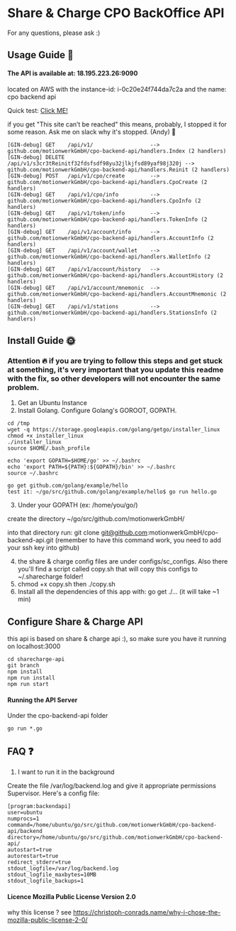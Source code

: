 # Share & Charge CPO BackOffice API

For any questions, please ask :)

## Usage Guide :crystal_ball:

#### The API is available at: 18.195.223.26:9090
located on AWS with the instance-id: i-0c20e24f744da7c2a and the name: cpo backend api

Quick test: <a href="http://18.195.223.26:9090/api/v1/">Click ME!</a>

if you get "This site can’t be reached" this means, probably, I stopped it for some reason. Ask me on slack why it's stopped. (Andy) :palm_tree:


~~~~
[GIN-debug] GET    /api/v1/                  --> github.com/motionwerkGmbH/cpo-backend-api/handlers.Index (2 handlers)
[GIN-debug] DELETE /api/v1/s3cr3tReinitf32fdsfsdf98yu32jlkjfsd89yaf98j320j --> github.com/motionwerkGmbH/cpo-backend-api/handlers.Reinit (2 handlers)
[GIN-debug] POST   /api/v1/cpo/create        --> github.com/motionwerkGmbH/cpo-backend-api/handlers.CpoCreate (2 handlers)
[GIN-debug] GET    /api/v1/cpo/info          --> github.com/motionwerkGmbH/cpo-backend-api/handlers.CpoInfo (2 handlers)
[GIN-debug] GET    /api/v1/token/info        --> github.com/motionwerkGmbH/cpo-backend-api/handlers.TokenInfo (2 handlers)
[GIN-debug] GET    /api/v1/account/info      --> github.com/motionwerkGmbH/cpo-backend-api/handlers.AccountInfo (2 handlers)
[GIN-debug] GET    /api/v1/account/wallet    --> github.com/motionwerkGmbH/cpo-backend-api/handlers.WalletInfo (2 handlers)
[GIN-debug] GET    /api/v1/account/history   --> github.com/motionwerkGmbH/cpo-backend-api/handlers.AccountHistory (2 handlers)
[GIN-debug] GET    /api/v1/account/mnemonic  --> github.com/motionwerkGmbH/cpo-backend-api/handlers.AccountMnemonic (2 handlers)
[GIN-debug] GET    /api/v1/stations          --> github.com/motionwerkGmbH/cpo-backend-api/handlers.StationsInfo (2 handlers)
~~~~


## Install Guide :sun_with_face:

### Attention :fire: if you are trying to follow this steps and get stuck at something, it's very important that you update this readme with the fix, so other developers will not encounter the same problem.


1. Get an Ubuntu Instance
2. Install Golang. Configure Golang's GOROOT, GOPATH.

~~~~
cd /tmp
wget -q https://storage.googleapis.com/golang/getgo/installer_linux
chmod +x installer_linux 
./installer_linux 
source $HOME/.bash_profile

echo 'export GOPATH=$HOME/go' >> ~/.bashrc 
echo 'export PATH=${PATH}:${GOPATH}/bin' >> ~/.bashrc 
source ~/.bashrc 

go get github.com/golang/example/hello
test it: ~/go/src/github.com/golang/example/hello$ go run hello.go
~~~~

3. Under your GOPATH (ex: /home/you/go/)

create the directory ~/go/src/github.com/motionwerkGmbH/

into that directory run: git clone git@github.com:motionwerkGmbH/cpo-backend-api.git (remember to have this command work, you need to add your ssh key into github)

4. the share & charge config files are under configs/sc_configs. Also there you'll find a script called copy.sh that will copy this configs to ~/.sharecharge folder!
5. chmod +x copy.sh then ./copy.sh
6. Install all the dependencies of this app with: go get ./...  (it will take ~1 min)

## Configure Share & Charge API

this api is based on share & charge api :), so make sure you have it running on localhost:3000

~~~~
cd sharecharge-api
git branch
npm install
npm run install
npm run start
~~~~

#### Running the API Server

Under the cpo-backend-api folder

~~~~
go run *.go
~~~~


## FAQ :question:

1. I want to run it in the background

Create the file /var/log/backend.log and give it appropriate permissions
Supervisor. Here's a config file:

~~~~
[program:backendapi]
user=ubuntu
numprocs=1
command=/home/ubuntu/go/src/github.com/motionwerkGmbH/cpo-backend-api/backend
directory=/home/ubuntu/go/src/github.com/motionwerkGmbH/cpo-backend-api/
autostart=true
autorestart=true
redirect_stderr=true
stdout_logfile=/var/log/backend.log
stdout_logfile_maxbytes=10MB
stdout_logfile_backups=1
~~~~


#### Licence Mozilla Public License Version 2.0

why this license ? see https://christoph-conrads.name/why-i-chose-the-mozilla-public-license-2-0/
